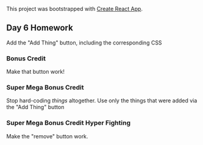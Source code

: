 This project was bootstrapped with [Create React App](https://github.com/facebookincubator/create-react-app).

## Day 6 Homework

Add the "Add Thing" button, including the corresponding CSS

### Bonus Credit

Make that button work!

### Super Mega Bonus Credit

Stop hard-coding _things_ altogether.  Use only the things that were added via the "Add Thing" button

### Super Mega Bonus Credit Hyper Fighting

Make the "remove" button work.
